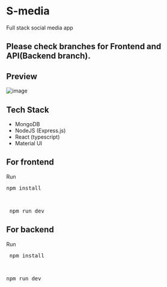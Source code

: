 


# S-media
Full stack social media app
## Please check branches for Frontend and API(Backend branch).
## Preview
![image](https://user-images.githubusercontent.com/69413640/198856327-d64984d7-0a49-490b-95b0-002e7e6896c1.png)
## Tech Stack
- MongoDB
- NodeJS (Express.js)
- React (typescript)
- Material UI

## For frontend 
Run <pre>npm install </pre>
<br>
<pre> npm run dev</pre>

## For backend

Run <pre> npm install </pre>
<br>
<pre>npm run dev</pre>



